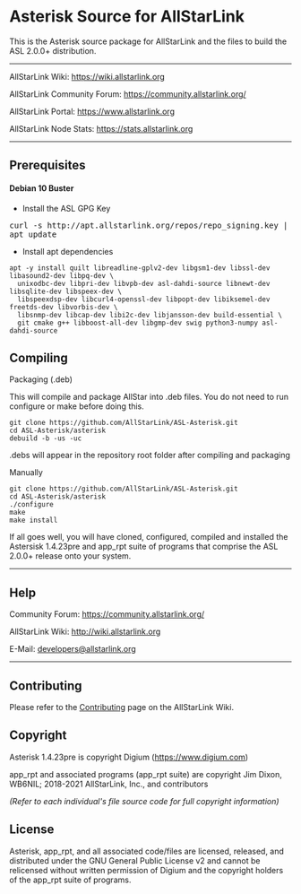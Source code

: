 # Asterisk Source for AllStarLink

This is the Asterisk source package for AllStarLink and the files to build the ASL 2.0.0+ distribution.

---------------------------------------------------------------------------------------------------------------------------------

AllStarLink Wiki: https://wiki.allstarlink.org

AllStarLink Community Forum: https://community.allstarlink.org/

AllStarLink Portal:  https://www.allstarlink.org

AllStarLink Node Stats:  https://stats.allstarlink.org

---------------------------------------------------------------------------------------------------------------------------------

## Prerequisites

#### Debian 10 Buster

* Install the ASL GPG Key

<pre>curl -s http://apt.allstarlink.org/repos/repo_signing.key | sudo apt-key add -
apt update</pre>

* Install apt dependencies
```
apt -y install quilt libreadline-gplv2-dev libgsm1-dev libssl-dev libasound2-dev libpq-dev \
  unixodbc-dev libpri-dev libvpb-dev asl-dahdi-source libnewt-dev libsqlite-dev libspeex-dev \
  libspeexdsp-dev libcurl4-openssl-dev libpopt-dev libiksemel-dev freetds-dev libvorbis-dev \
  libsnmp-dev libcap-dev libi2c-dev libjansson-dev build-essential \
  git cmake g++ libboost-all-dev libgmp-dev swig python3-numpy asl-dahdi-source
```

## Compiling
Packaging (.deb)

This will compile and package AllStar into .deb files. You do not need to run configure or make before doing this.

```
git clone https://github.com/AllStarLink/ASL-Asterisk.git
cd ASL-Asterisk/asterisk
debuild -b -us -uc
```

.debs will appear in the repository root folder after compiling and packaging

Manually
```
git clone https://github.com/AllStarLink/ASL-Asterisk.git
cd ASL-Asterisk/asterisk
./configure
make
make install
```

If all goes well, you will have cloned, configured, compiled and installed the Astersisk 1.4.23pre and app_rpt suite of programs that comprise the ASL 2.0.0+ release onto your system.

---------------------------------------------------------------------------------------------------------------------------------

## Help

Community Forum: https://community.allstarlink.org/

AllStarLink Wiki: http://wiki.allstarlink.org

E-Mail: developers@allstarlink.org

---------------------------------------------------------------------------------------------------------------------------------

## Contributing

Please refer to the [Contributing](https://wiki.allstarlink.org/wiki/Contributing) page on the AllStarLink Wiki.

## Copyright

Asterisk 1.4.23pre is copyright Digium (https://www.digium.com)

app_rpt and associated programs (app_rpt suite) are copyright Jim Dixon, WB6NIL; 2018-2021 AllStarLink, Inc., and contributors

_(Refer to each individual's file source code for full copyright information)_

## License

Asterisk, app_rpt, and all associated code/files are licensed, released, and distributed under the GNU General Public License v2 and cannot be relicensed without written permission of Digium and the copyright holders of the app_rpt suite of programs.
